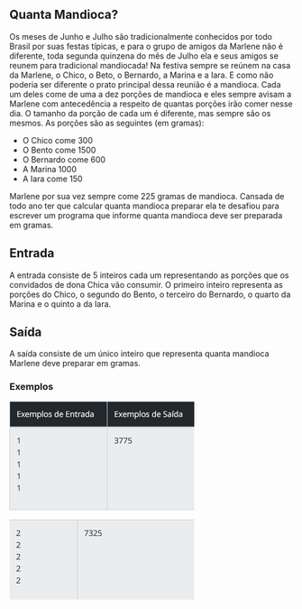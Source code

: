 ## Quanta Mandioca?



Os meses de Junho e Julho são tradicionalmente conhecidos por  todo Brasil por suas festas típicas, e para o grupo de amigos da Marlene não é diferente, toda segunda quinzena do mês de Julho ela e seus  amigos se reunem para tradicional mandiocada! Na festiva sempre se  reúnem na casa da Marlene, o Chico, o Beto, o Bernardo, a Marina e a  Iara. E como não poderia ser diferente o prato principal dessa reunião é a mandioca. Cada um deles come de uma a dez porções de mandioca e eles  sempre avisam a Marlene com antecedência a respeito de quantas porções  irão comer nesse dia. O tamanho da porção de cada um é diferente, mas  sempre são os mesmos. As porções são as seguintes (em gramas):

- O Chico come 300
- O Bento come 1500
- O Bernardo come 600
- A Marina 1000
- A Iara come 150

Marlene por sua vez sempre come 225 gramas de mandioca. Cansada de  todo ano ter que calcular quanta mandioca preparar ela te desafiou para  escrever um programa que informe quanta mandioca deve ser preparada em  gramas.

## Entrada

A entrada consiste de 5 inteiros cada um representando as porções que os convidados de dona Chica vão consumir. O primeiro inteiro representa as porções do Chico, o segundo do Bento, o terceiro do Bernardo, o  quarto da Marina e o quinto a da Iara.

## Saída

A saída consiste de um único inteiro que representa quanta mandioca Marlene deve preparar em gramas.

### Exemplos

![exercicio](
https://github.com/LevyMatias/ImagensGithub/blob/main/img%20exercicios/.net%20fundamentals/Quanta_mandioca/Cap1.png
)

![exercicio](
https://github.com/LevyMatias/ImagensGithub/blob/main/img%20exercicios/.net%20fundamentals/Quanta_mandioca/Cap2.png
)
